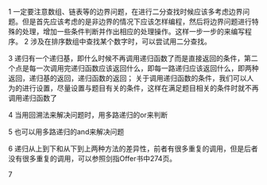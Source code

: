 1 一定要注意数组、链表等的边界问题，在进行二分查找时候应该多考虑边界问题。但是首先应该考虑的是非边界的情况下应该怎样编程，然后将边界问题进行特殊的处理，增加一些条件判断并作出相应的处理操作。这样一步一步的来编写程序。
2 涉及在排序数组中查找某个数字时，可以尝试用二分查找。

3 递归有一个递归基，即什么时候不再调用递归函数了而是直接返回的条件，第二个点是每一次调用完递归函数应该返回什么，即每一路递归应该返回什么，即两种返回，递归基的返回，递归函数的返回； 关于调用递归函数的条件，我们可以人为的进行设置，尽量设置与题目有关的条件，这样在满足题目相关的条件时就不再调用递归函数了


4 当用回溯法来解决问题时，用多路递归的or来判断

5 也可以用多路递归的and来解决问题

6 递归从上到下和从下到上两种方法的差异性，前者有很多重复的调用，但是后者没有很多重复的调用，可以参照剑指Offer书中274页。

7 
